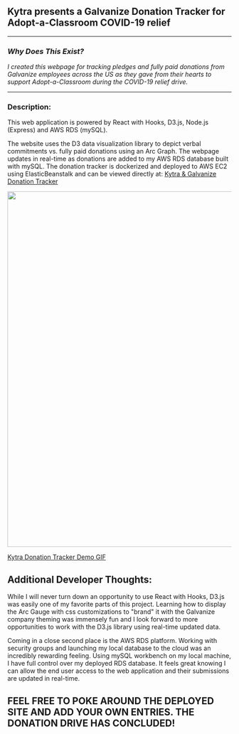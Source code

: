 ## Kytra presents a Galvanize Donation Tracker for Adopt-a-Classroom COVID-19 relief
---
### _Why Does This Exist?_

_I created this webpage for tracking pledges and fully paid donations from Galvanize employees across the US as they
gave from their hearts to support Adopt-a-Classroom during the COVID-19 relief drive._

---
### Description:

This web application is powered by React with Hooks, D3.js, Node.js (Express) and AWS RDS (mySQL).

The website uses the D3 data visualization library to depict verbal commitments vs. fully paid donations using an
Arc Graph.  The webpage updates in real-time as donations are added to my AWS RDS database built with mySQL.  The donation
tracker is dockerized and deployed to AWS EC2 using ElasticBeanstalk and can be viewed directly at:
[Kytra & Galvanize Donation Tracker](http://kytra-galvanize-aac-tracker.us-west-2.elasticbeanstalk.com/)


<img src="/public/img/KytraDonationTrackerDemo.gif?raw=true" width="800px">

[Kytra Donation Tracker Demo GIF](https://i.imgur.com/LZqsKSN.gifv)

## Additional Developer Thoughts:
While I will never turn down an opportunity to use React with Hooks, D3.js was easily one of my favorite parts of this 
project.  Learning how to display the Arc Gauge with css customizations to
"brand" it with the Galvanize company theming was immensely fun and I look forward to more opportunities to work with the
D3.js library using real-time updated data.

Coming in a close second place is the AWS RDS platform.  Working with security groups and launching my local database to 
the cloud was an incredibly rewarding feeling.  Using mySQL workbench on my local machine, I have full control over my
deployed RDS database.  It feels great knowing I can allow the end user access to the web application and their submissions
are updated in real-time.

## FEEL FREE TO POKE AROUND THE DEPLOYED SITE AND ADD YOUR OWN ENTRIES.  THE DONATION DRIVE HAS CONCLUDED!

